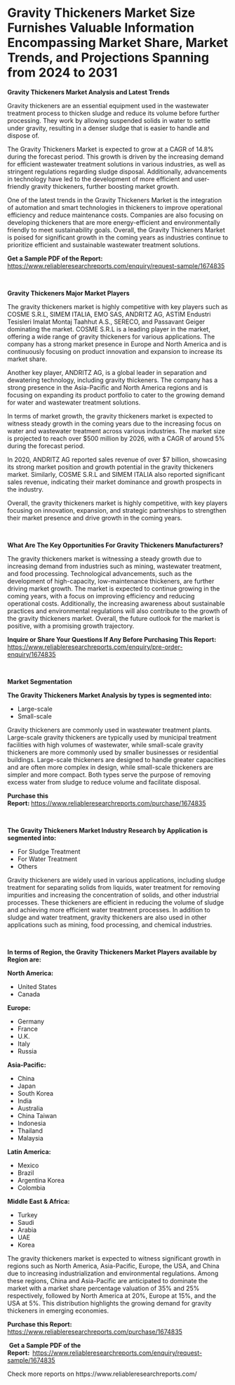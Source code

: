 <p><h1>Gravity Thickeners Market Size Furnishes Valuable Information Encompassing Market Share, Market Trends, and Projections Spanning from 2024 to 2031</h1></p><p><strong>Gravity Thickeners Market Analysis and Latest Trends</strong></p>
<p><p>Gravity thickeners are an essential equipment used in the wastewater treatment process to thicken sludge and reduce its volume before further processing. They work by allowing suspended solids in water to settle under gravity, resulting in a denser sludge that is easier to handle and dispose of.</p><p>The Gravity Thickeners Market is expected to grow at a CAGR of 14.8% during the forecast period. This growth is driven by the increasing demand for efficient wastewater treatment solutions in various industries, as well as stringent regulations regarding sludge disposal. Additionally, advancements in technology have led to the development of more efficient and user-friendly gravity thickeners, further boosting market growth.</p><p>One of the latest trends in the Gravity Thickeners Market is the integration of automation and smart technologies in thickeners to improve operational efficiency and reduce maintenance costs. Companies are also focusing on developing thickeners that are more energy-efficient and environmentally friendly to meet sustainability goals. Overall, the Gravity Thickeners Market is poised for significant growth in the coming years as industries continue to prioritize efficient and sustainable wastewater treatment solutions.</p></p>
<p><strong>Get a Sample PDF of the Report:&nbsp;</strong> <a href="https://www.reliableresearchreports.com/enquiry/request-sample/1674835">https://www.reliableresearchreports.com/enquiry/request-sample/1674835</a></p>
<p>&nbsp;</p>
<p><strong>Gravity Thickeners Major Market Players</strong></p>
<p><p>The gravity thickeners market is highly competitive with key players such as COSME S.R.L, SIMEM ITALIA, EMO SAS, ANDRITZ AG, ASTIM Endustri Tesisleri Imalat Montaj Taahhut A.S., SERECO, and Passavant Geiger dominating the market. COSME S.R.L is a leading player in the market, offering a wide range of gravity thickeners for various applications. The company has a strong market presence in Europe and North America and is continuously focusing on product innovation and expansion to increase its market share.</p><p>Another key player, ANDRITZ AG, is a global leader in separation and dewatering technology, including gravity thickeners. The company has a strong presence in the Asia-Pacific and North America regions and is focusing on expanding its product portfolio to cater to the growing demand for water and wastewater treatment solutions.</p><p>In terms of market growth, the gravity thickeners market is expected to witness steady growth in the coming years due to the increasing focus on water and wastewater treatment across various industries. The market size is projected to reach over $500 million by 2026, with a CAGR of around 5% during the forecast period.</p><p>In 2020, ANDRITZ AG reported sales revenue of over $7 billion, showcasing its strong market position and growth potential in the gravity thickeners market. Similarly, COSME S.R.L and SIMEM ITALIA also reported significant sales revenue, indicating their market dominance and growth prospects in the industry.</p><p>Overall, the gravity thickeners market is highly competitive, with key players focusing on innovation, expansion, and strategic partnerships to strengthen their market presence and drive growth in the coming years.</p></p>
<p>&nbsp;</p>
<p><strong>What Are The Key Opportunities For Gravity Thickeners Manufacturers?</strong></p>
<p><p>The gravity thickeners market is witnessing a steady growth due to increasing demand from industries such as mining, wastewater treatment, and food processing. Technological advancements, such as the development of high-capacity, low-maintenance thickeners, are further driving market growth. The market is expected to continue growing in the coming years, with a focus on improving efficiency and reducing operational costs. Additionally, the increasing awareness about sustainable practices and environmental regulations will also contribute to the growth of the gravity thickeners market. Overall, the future outlook for the market is positive, with a promising growth trajectory.</p></p>
<p><strong>Inquire or Share Your Questions If Any Before Purchasing This Report:</strong> <a href="https://www.reliableresearchreports.com/enquiry/pre-order-enquiry/1674835">https://www.reliableresearchreports.com/enquiry/pre-order-enquiry/1674835</a></p>
<p>&nbsp;</p>
<p><strong>Market Segmentation</strong></p>
<p><strong>The Gravity Thickeners Market Analysis by types is segmented into:</strong></p>
<p><ul><li>Large-scale</li><li>Small-scale</li></ul></p>
<p><p>Gravity thickeners are commonly used in wastewater treatment plants. Large-scale gravity thickeners are typically used by municipal treatment facilities with high volumes of wastewater, while small-scale gravity thickeners are more commonly used by smaller businesses or residential buildings. Large-scale thickeners are designed to handle greater capacities and are often more complex in design, while small-scale thickeners are simpler and more compact. Both types serve the purpose of removing excess water from sludge to reduce volume and facilitate disposal.</p></p>
<p><strong>Purchase this Report:&nbsp;</strong><a href="https://www.reliableresearchreports.com/purchase/1674835">https://www.reliableresearchreports.com/purchase/1674835</a></p>
<p>&nbsp;</p>
<p><strong>The Gravity Thickeners Market Industry Research by Application is segmented into:</strong></p>
<p><ul><li>For Sludge Treatment</li><li>For Water Treatment</li><li>Others</li></ul></p>
<p><p>Gravity thickeners are widely used in various applications, including sludge treatment for separating solids from liquids, water treatment for removing impurities and increasing the concentration of solids, and other industrial processes. These thickeners are efficient in reducing the volume of sludge and achieving more efficient water treatment processes. In addition to sludge and water treatment, gravity thickeners are also used in other applications such as mining, food processing, and chemical industries.</p></p>
<p>&nbsp;</p>
<p><strong>In terms of Region, the Gravity Thickeners Market Players available by Region are:</strong></p>
<p>
    <p> <strong> North America: </strong>
        <ul>
            <li>United States</li>
            <li>Canada</li>
        </ul>
        </p> 
    <p> <strong> Europe: </strong>
        <ul>
            <li>Germany</li>
            <li>France</li>
            <li>U.K.</li>
            <li>Italy</li>
            <li>Russia</li>
        </ul>
        </p> 
    <p> <strong> Asia-Pacific: </strong>
        <ul>
            <li>China</li>
            <li>Japan</li>
            <li>South Korea</li>
            <li>India</li>
            <li>Australia</li>
            <li>China Taiwan</li>
            <li>Indonesia</li>
            <li>Thailand</li>
            <li>Malaysia</li>
        </ul>
        </p> 
    <p> <strong> Latin America: </strong>
        <ul>
            <li>Mexico</li>
            <li>Brazil</li>
            <li>Argentina Korea</li>
            <li>Colombia</li>
        </ul>
        </p> 
    <p> <strong> Middle East & Africa: </strong>
        <ul>
            <li>Turkey</li>
            <li>Saudi</li>
            <li>Arabia</li>
            <li>UAE</li>
            <li>Korea</li>
        </ul>
    </p>
    </p>
<p><p>The gravity thickeners market is expected to witness significant growth in regions such as North America, Asia-Pacific, Europe, the USA, and China due to increasing industrialization and environmental regulations. Among these regions, China and Asia-Pacific are anticipated to dominate the market with a market share percentage valuation of 35% and 25% respectively, followed by North America at 20%, Europe at 15%, and the USA at 5%. This distribution highlights the growing demand for gravity thickeners in emerging economies.</p></p>
<p><strong>Purchase this Report: </strong><a href="https://www.reliableresearchreports.com/purchase/1674835">https://www.reliableresearchreports.com/purchase/1674835</a></p>
<p>&nbsp;<strong>Get a Sample PDF of the Report:&nbsp;&nbsp;</strong><a href="https://www.reliableresearchreports.com/enquiry/request-sample/1674835">https://www.reliableresearchreports.com/enquiry/request-sample/1674835</a></p>
<p><strong></strong></p>
<p>Check more reports on https://www.reliableresearchreports.com/</p>
